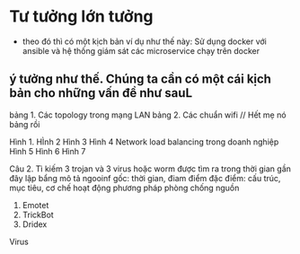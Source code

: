 # **Tư tưởng lớn tưởng**
- theo đó thì có một kịch bản ví dụ như thế này: 
Sử dụng docker với ansible và hệ thống giám sát các microservice chạy trên docker


## ý tưởng như thế. Chúng ta cần có một cái kịch bản cho những vấn đề như sauL
bảng 1. Các topology trong mạng LAN
bảng 2. Các chuẩn wifi
// Hết mẹ nó bảng rồi


Hình 1. 
HÌnh 2
Hình 3
Hình 4 Network load balancing trong doanh nghiệp
Hình 5
Hình 6
Hình 7


Câu 2. Tì kiếm 3 trojan và 3 virus hoặc worm được tìm ra trong thời gian gần đây lập bẩng mô tả
ngooinf gốc: thời gian, điam điểm 
đặc điểm: cấu trúc, mục tiêu, cơ chế hoạt động phương pháp phòng chống 
nguồn 


1. Emotet
2. TrickBot
3. Dridex


Virus